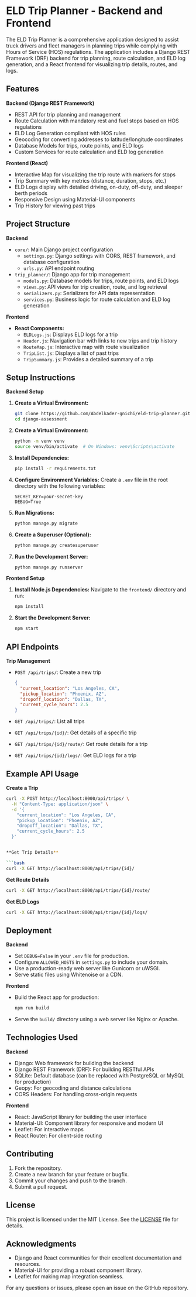 # ELD Trip Planner - Backend and Frontend

The ELD Trip Planner is a comprehensive application designed to assist truck drivers and fleet managers in planning trips while complying with Hours of Service (HOS) regulations. The application includes a Django REST Framework (DRF) backend for trip planning, route calculation, and ELD log generation, and a React frontend for visualizing trip details, routes, and logs.

## Features

**Backend (Django REST Framework)**

*   REST API for trip planning and management
*   Route Calculation with mandatory rest and fuel stops based on HOS regulations
*   ELD Log Generation compliant with HOS rules
*   Geocoding for converting addresses to latitude/longitude coordinates
*   Database Models for trips, route points, and ELD logs
*   Custom Services for route calculation and ELD log generation

**Frontend (React)**

*   Interactive Map for visualizing the trip route with markers for stops
*   Trip Summary with key metrics (distance, duration, stops, etc.)
*   ELD Logs display with detailed driving, on-duty, off-duty, and sleeper berth periods
*   Responsive Design using Material-UI components
*   Trip History for viewing past trips

## Project Structure

**Backend**

*   `core/`: Main Django project configuration
    *   `settings.py`: Django settings with CORS, REST framework, and database configuration
    *   `urls.py`: API endpoint routing
*   `trip_planner/`: Django app for trip management
    *   `models.py`: Database models for trips, route points, and ELD logs
    *   `views.py`: API views for trip creation, route, and log retrieval
    *   `serializers.py`: Serializers for API data representation
    *   `services.py`: Business logic for route calculation and ELD log generation

**Frontend**

*   **React Components:**
    *   `ELDLogs.js`: Displays ELD logs for a trip
    *   `Header.js`: Navigation bar with links to new trips and trip history
    *   `RouteMap.js`: Interactive map with route visualization
    *   `TripList.js`: Displays a list of past trips
    *   `TripSummary.js`: Provides a detailed summary of a trip

## Setup Instructions

**Backend Setup**

1.  **Create a Virtual Environment:**

    ```bash
    git clone https://github.com/Abdelkader-gnichi/eld-trip-planner.git
    cd django-assessment
    ```

2.  **Create a Virtual Environment:**

    ```bash
    python -m venv venv
    source venv/bin/activate  # On Windows: venv\Scripts\activate
    ```

3.  **Install Dependencies:**

    ```bash
    pip install -r requirements.txt
    ```

4.  **Configure Environment Variables:**
    Create a `.env` file in the root directory with the following variables:

    ```
    SECRET_KEY=your-secret-key
    DEBUG=True
    ```

5.  **Run Migrations:**

    ```bash
    python manage.py migrate
    ```

6.  **Create a Superuser (Optional):**

    ```bash
    python manage.py createsuperuser
    ```

7.  **Run the Development Server:**

    ```bash
    python manage.py runserver
    ```

**Frontend Setup**

1.  **Install Node.js Dependencies:**
    Navigate to the `frontend/` directory and run:

    ```bash
    npm install
    ```

2.  **Start the Development Server:**

    ```bash
    npm start
    ```

## API Endpoints

**Trip Management**

*   `POST /api/trips/`: Create a new trip

    ```json
    {
      "current_location": "Los Angeles, CA",
      "pickup_location": "Phoenix, AZ",
      "dropoff_location": "Dallas, TX",
      "current_cycle_hours": 2.5
    }
    ```

*   `GET /api/trips/`: List all trips

*   `GET /api/trips/{id}/`: Get details of a specific trip

*   `GET /api/trips/{id}/route/`: Get route details for a trip

*   `GET /api/trips/{id}/logs/`: Get ELD logs for a trip

## Example API Usage

**Create a Trip**

```bash
curl -X POST http://localhost:8000/api/trips/ \
  -H "Content-Type: application/json" \
  -d '{
    "current_location": "Los Angeles, CA",
    "pickup_location": "Phoenix, AZ",
    "dropoff_location": "Dallas, TX",
    "current_cycle_hours": 2.5
  }'


**Get Trip Details**

```bash
curl -X GET http://localhost:8000/api/trips/{id}/
```

**Get Route Details**

```bash
curl -X GET http://localhost:8000/api/trips/{id}/route/
```

**Get ELD Logs**

```bash
curl -X GET http://localhost:8000/api/trips/{id}/logs/
```

## Deployment

**Backend**

*   Set `DEBUG=False` in your `.env` file for production.
*   Configure `ALLOWED_HOSTS` in `settings.py` to include your domain.
*   Use a production-ready web server like Gunicorn or uWSGI.
*   Serve static files using Whitenoise or a CDN.

**Frontend**

*   Build the React app for production:

    ```bash
    npm run build
    ```

*   Serve the `build/` directory using a web server like Nginx or Apache.

## Technologies Used

**Backend**

*   Django: Web framework for building the backend
*   Django REST Framework (DRF): For building RESTful APIs
*   SQLite: Default database (can be replaced with PostgreSQL or MySQL for production)
*   Geopy: For geocoding and distance calculations
*   CORS Headers: For handling cross-origin requests

**Frontend**

*   React: JavaScript library for building the user interface
*   Material-UI: Component library for responsive and modern UI
*   Leaflet: For interactive maps
*   React Router: For client-side routing

## Contributing

1.  Fork the repository.
2.  Create a new branch for your feature or bugfix.
3.  Commit your changes and push to the branch.
4.  Submit a pull request.

## License

This project is licensed under the MIT License. See the [LICENSE](LICENSE) file for details.

## Acknowledgments

*   Django and React communities for their excellent documentation and resources.
*   Material-UI for providing a robust component library.
*   Leaflet for making map integration seamless.

For any questions or issues, please open an issue on the GitHub repository.
```